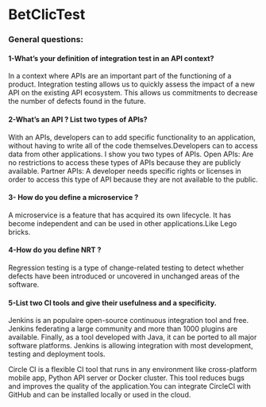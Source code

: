 # BetClicTest
### General questions:

#### 1-What’s your definition of integration test in an API context?

In a context where APIs are an important part of the functioning of a product. Integration testing allows us to quickly assess the impact of a new API on the existing API ecosystem. This allows us commitments to decrease the number of defects found in the future.


#### 2-What’s an API ? List two types of APIs?

With an APIs, developers can to add specific functionality to an application, without having to write all of the code themselves.Developers can to access data from other applications. I show you two types of APIs.
	Open APIs: Are no restrictions to access these types of APIs because they are publicly available.
	Partner APIs: A developer needs specific rights or licenses in order to access this type of API because they are not available to the public.


#### 3- How do you define a microservice ?

A microservice is a feature that has acquired its own lifecycle. It has become independent and can be used in other applications.Like Lego bricks.


#### 4-How do you define NRT ?

Regression testing is a type of change-related testing to detect whether defects have been introduced or uncovered in unchanged areas of the software.


#### 5-List two CI tools and give their usefulness and a specificity.

Jenkins is an populaire open-source continuous integration tool and free. Jenkins federating a large community and more than 1000 plugins are available. Finally, as a tool developed with Java, it can be ported to all major software platforms. Jenkins is allowing integration with most development, testing and deployment tools.

Circle CI is a flexible CI tool that runs in any environment like cross-platform mobile app, Python API server or Docker cluster. This tool reduces bugs and improves the quality of the application.You can integrate CircleCI with GitHub and can be installed locally or used in the cloud.
